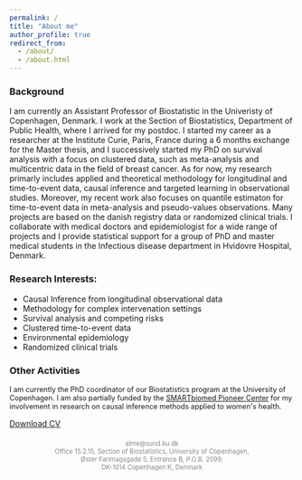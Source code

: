```yaml
---
permalink: /
title: "About me"
author_profile: true
redirect_from: 
  - /about/
  - /about.html
---
```




### Background

I am currently an Assistant Professor of Biostatistic in the Univeristy of Copenhagen, Denmark. I work at the Section of Biostatistics, Department of Public Health, where I arrived for my postdoc. I started my career as a researcher at the Institute Curie, Paris, France during a 6 months exchange for the Master thesis, and I successively started my PhD on survival analysis with a focus on clustered data, such as meta-analysis and multicentric data in the field of breast cancer. As for now, my research primarly includes applied and theoretical methodology for longitudinal and time-to-event data, causal inference and targeted learning in observational studies. Moreover, my recent work also focuses on quantile estimaton for time-to-event data in meta-analysis and pseudo-values observations. Many projects are based on the danish registry data or randomized clinical trials. I collaborate with medical doctors and epidemiologist for a wide range of projects and I provide statistical support for a group of PhD and master medical students in the Infectious disease department in Hvidovre Hospital, Denmark.

### Research Interests:

* Causal Inference from longitudinal observational data
* Methodology for complex intervenation settings
* Survival analysis and competing risks
* Clustered time-to-event data  
* Environmental epidemiology
* Randomized clinical trials


### Other Activities

<p style="font-size: 90%;">
I am currently the PhD coordinator of our Biostatistics program at the University of Copenhagen.  
I am also partially funded by the <a href="https://smartbiomed.dk/people/fellows" target="_blank">SMARTbiomed Pioneer Center</a> for my involvement in research on causal inference methods applied to women's health.
</p>



[Download CV](files/CV.pdf)





<p style="font-size: 0.8em; color: #888; text-align: center; margin-top: 20px;">
  alme@sund.ku.dk <br> 
  Office 15.2.15, Section of Biostatistics, University of Copenhagen,<br>
  Øster Farimagsgade 5, Entrance B, P.O.B. 2099,<br>
  DK-1014 Copenhagen K, Denmark
</p>

